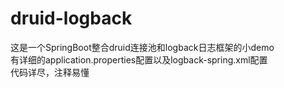 # druid-logback
这是一个SpringBoot整合druid连接池和logback日志框架的小demo<br/>
有详细的application.properties配置以及logback-spring.xml配置<br/>
代码详尽，注释易懂<br/>
